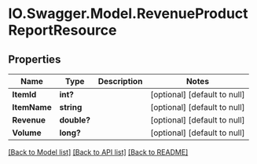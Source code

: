 # IO.Swagger.Model.RevenueProductReportResource
## Properties

Name | Type | Description | Notes
------------ | ------------- | ------------- | -------------
**ItemId** | **int?** |  | [optional] [default to null]
**ItemName** | **string** |  | [optional] [default to null]
**Revenue** | **double?** |  | [optional] [default to null]
**Volume** | **long?** |  | [optional] [default to null]

[[Back to Model list]](../README.md#documentation-for-models) [[Back to API list]](../README.md#documentation-for-api-endpoints) [[Back to README]](../README.md)

